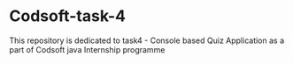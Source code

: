 # Codsoft-task-4
This repository is dedicated to task4 - Console based Quiz Application as a part of Codsoft java Internship programme
